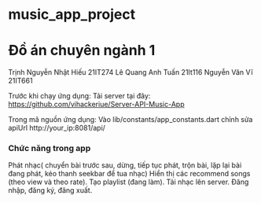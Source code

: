 # music_app_project
# Đồ án chuyên ngành 1 

Trịnh Nguyễn Nhật Hiếu 21IT274
Lê Quang Anh Tuấn 21It116
Nguyễn Văn Vĩ 21IT661

Trước khi chạy ứng dụng: 
Tải server tại đây:
https://github.com/vihackeriue/Server-API-Music-App

Trong mã nguồn ứng dụng:
Vào lib/constants/app_constants.dart chỉnh sửa apiUrl 
http://your_ip:8081/api/


### Chức năng trong app

Phát nhạc( chuyển bài trước sau, dừng, tiếp tục phát, trộn bài, lặp lại bài đang phát, kéo thanh seekbar để tua nhạc) 
Hiển thị các recommend songs (theo view và theo rate).
Tạo playlist (đang làm).
Tải nhạc lên server.
Đăng nhập, đăng ký, đăng xuất.



